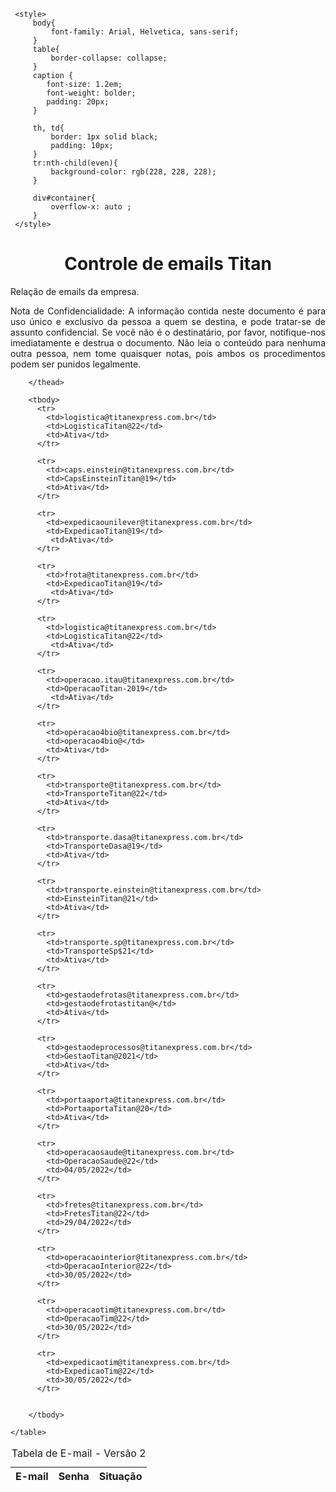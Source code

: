 <html lang="en">

<head>
    <meta charset="UTF-8">
    <meta nome="viewport" content="width=device=width, initial-scale=1.0">
     <title>Controle de E-mails</title>

     <style>
         body{
             font-family: Arial, Helvetica, sans-serif;
         }
         table{
             border-collapse: collapse;
         }
         caption {
            font-size: 1.2em;
            font-weight: bolder;
            padding: 20px;
         }

         th, td{
             border: 1px solid black;
             padding: 10px;
         }
         tr:nth-child(even){
             background-color: rgb(228, 228, 228);
         }

         div#container{
             overflow-x: auto ;
         }
     </style>

</head> 
<body>
   <h1><center>Controle de emails Titan</center> </h1>

   <p>Relação de emails da empresa.</p> 
   
   <p align="justify">Nota de Confidencialidade: A informação contida neste documento é para uso único e exclusivo da pessoa a quem se destina, e pode tratar-se de assunto confidencial. Se você não é o destinatário, por favor, notifique-nos imediatamente e destrua o documento. Não leia o conteúdo para nenhuma outra pessoa, nem tome quaisquer notas, pois ambos os procedimentos podem ser punidos legalmente.</p>
   
   <div id="container">
    <table>
        <caption>Tabela de E-mail - Versão 2</caption>
       <thead>
        <tr>
            <th><center>E-mail</center></th>
            <th><center>Senha</center></th>
            <th><center>Situação</center></th> 
        </tr>

        </thead>

        <tbody>
          <tr>
            <td>logistica@titanexpress.com.br</td>
            <td>LogisticaTitan@22</td>
            <td>Ativa</td>
          </tr>

          <tr>
            <td>caps.einstein@titanexpress.com.br</td>
            <td>CapsEinsteinTitan@19</td>
            <td>Ativa</td>
          </tr>
          
          <tr>
            <td>expedicaounilever@titanexpress.com.br</td>
            <td>ExpedicaoTitan@19</td>
             <td>Ativa</td>
          </tr>

          <tr>
            <td>frota@titanexpress.com.br</td>
            <td>ExpedicaoTitan@19</td>
             <td>Ativa</td>
          </tr>

          <tr>
            <td>logistica@titanexpress.com.br</td>
            <td>LogisticaTitan@22</td>
             <td>Ativa</td>
          </tr>

          <tr>
            <td>operacao.itau@titanexpress.com.br</td>
            <td>OperacaoTitan-2019</td>
             <td>Ativa</td>
          </tr>

          <tr>
            <td>operacao4bio@titanexpress.com.br</td>
            <td>operacao4bio@</td>
            <td>Ativa</td>
          </tr>

          <tr>
            <td>transporte@titanexpress.com.br</td>
            <td>TransporteTitan@22</td>
            <td>Ativa</td>
          </tr>

          <tr>
            <td>transporte.dasa@titanexpress.com.br</td>
            <td>TransporteDasa@19</td>
            <td>Ativa</td>
          </tr>

          <tr>
            <td>transporte.einstein@titanexpress.com.br</td>
            <td>EinsteinTitan@21</td>
            <td>Ativa</td>
          </tr>

          <tr>
            <td>transporte.sp@titanexpress.com.br</td>
            <td>TransporteSp$21</td>
            <td>Ativa</td>
          </tr>

          <tr>
            <td>gestaodefrotas@titanexpress.com.br</td>
            <td>gestaodefrotastitan@</td>
            <td>Ativa</td>
          </tr>

          <tr>
            <td>gestaodeprocessos@titanexpress.com.br</td>
            <td>GestaoTitan@2021</td>
            <td>Ativa</td>
          </tr>

          <tr>
            <td>portaaporta@titanexpress.com.br</td>
            <td>PortaaportaTitan@20</td>
            <td>Ativa</td>
          </tr>

          <tr>
            <td>operacaosaude@titanexpress.com.br</td>
            <td>OperacaoSaude@22</td>
            <td>04/05/2022</td>
          </tr>

          <tr>
            <td>fretes@titanexpress.com.br</td>
            <td>FretesTitan@22</td>
            <td>29/04/2022</td>
          </tr>

          <tr>
            <td>operacaointerior@titanexpress.com.br</td>
            <td>OperacaoInterior@22</td>
            <td>30/05/2022</td>
          </tr>

          <tr>
            <td>operacaotim@titanexpress.com.br</td>
            <td>OperacaoTim@22</td>
            <td>30/05/2022</td>
          </tr>

          <tr>
            <td>expedicaotim@titanexpress.com.br</td>
            <td>ExpedicaoTim@22</td>
            <td>30/05/2022</td>
          </tr>
          
                   
        </tbody>

    </table>
</div>
   
   
</body>

</html>
